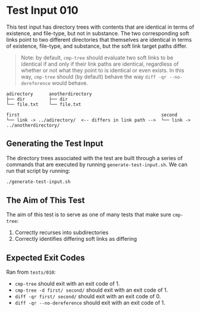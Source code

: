 # Test Input 010

This test input has directory trees with contents that are identical in terms
of existence, and file-type, but not in substance. The two corresponding
soft links point to two different directories that themselves are identical in
terms of existence, file-type, and substance, but the soft link target paths
differ.

> Note: by default, `cmp-tree` should evaluate two soft links to be identical
> if and only if their link paths are identical, regardless of whether or not
> what they point to is identical or even exists. In this way, `cmp-tree`
> should (by default) behave the way `diff -qr --no-dereference` would behave.

```
adirectory      anotherdirectory
├── dir         ├── dir
└── file.txt    └── file.txt
```
```
first                                                     second
└── link -> ../adirectory/  <-- differs in link path -->  └── link -> ../anotherdirectory/
```

## Generating the Test Input

The directory trees associated with the test are built through a series of
commands that are executed by running `generate-test-input.sh`. We can run that
script by running:

```bash
./generate-test-input.sh
```

## The Aim of This Test

The aim of this test is to serve as one of many tests that make sure
`cmp-tree`:
1. Correctly recurses into subdirectories
2. Correctly identifies differing soft links as differing

## Expected Exit Codes

Ran from `tests/010`:

* `cmp-tree` should exit with an exit code of 1.
* `cmp-tree -d first/ second/` should exit with an exit code of 1.
* `diff -qr first/ second/` should exit with an exit code of 0.
* `diff -qr --no-dereference` should exit with an exit code of 1.
